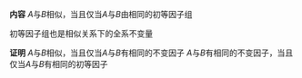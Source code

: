 **内容**
$A$与$B$相似，当且仅当$A$与$B$由相同的初等因子组

初等因子组也是相似关系下的全系不变量

**证明**
$A$与$B$相似，当且仅当$A$与$B$有相同的不变因子
$A$与$B$有相同的不变因子，当且仅当$A$与$B$有相同的初等因子